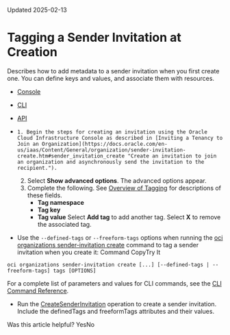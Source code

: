 Updated 2025-02-13
# Tagging a Sender Invitation at Creation
Describes how to add metadata to a sender invitation when you first create one. You can define keys and values, and associate them with resources.
  * [Console](https://docs.oracle.com/en-us/iaas/Content/General/organization/tag-senderinvitation-create.htm)
  * [CLI](https://docs.oracle.com/en-us/iaas/Content/General/organization/tag-senderinvitation-create.htm)
  * [API](https://docs.oracle.com/en-us/iaas/Content/General/organization/tag-senderinvitation-create.htm)


  *     1. Begin the steps for creating an invitation using the Oracle Cloud Infrastructure Console as described in [Inviting a Tenancy to Join an Organization](https://docs.oracle.com/en-us/iaas/Content/General/organization/sender-invitation-create.htm#sender_invitation_create "Create an invitation to join an organization and asynchronously send the invitation to the recipient.").
    2. Select **Show advanced options**. The advanced options appear.
    3. Complete the following. See [Overview of Tagging](https://docs.oracle.com/iaas/Content/Tagging/Concepts/taggingoverview.htm) for descriptions of these fields. 
       * **Tag namespace**
       * **Tag key**
       * **Tag value**
Select **Add tag** to add another tag. Select **X** to remove the associated tag.
  * Use the `--defined-tags` or `--freeform-tags` options when running the [oci organizations sender-invitation create](https://docs.oracle.com/iaas/tools/oci-cli/latest/oci_cli_docs/cmdref/organizations/sender-invitation/create.html) command to tag a sender invitation when you create it:
Command
CopyTry It
```
oci organizations sender-invitation create [...] [--defined-tags | --freeform-tags] tags [OPTIONS]
```

For a complete list of parameters and values for CLI commands, see the [CLI Command Reference](https://docs.oracle.com/iaas/tools/oci-cli/latest).
  * Run the [CreateSenderInvitation](https://docs.oracle.com/iaas/api/#/en/organizations/latest/SenderInvitation/CreateSenderInvitation) operation to create a sender invitation. Include the definedTags and freeformTags attributes and their values.


Was this article helpful?
YesNo

